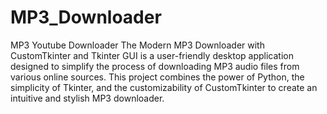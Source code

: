 # MP3_Downloader
MP3 Youtube Downloader
The Modern MP3 Downloader with CustomTkinter and Tkinter GUI is a user-friendly desktop application designed to simplify the process of downloading MP3 audio files from various online sources. 
This project combines the power of Python, the simplicity of Tkinter, and the customizability of CustomTkinter to create an intuitive and stylish MP3 downloader.
